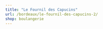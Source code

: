 ```yaml
---
title: "Le Fournil des Capucins"
url: /bordeaux/le-fournil-des-capucins-2/
shop: boulangerie
---
```

